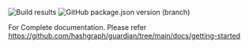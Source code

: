 ![Build results](https://github.com/hashgraph/guardian/actions/workflows/main.yml/badge.svg?branch=main)
![GitHub package.json version (branch)](https://img.shields.io/github/package-json/v/hashgraph/guardian/master/ui-service?label=version)
<!-- PROJECT LOGO -->

For Complete documentation. Please refer https://github.com/hashgraph/guardian/tree/main/docs/getting-started

[license-url]: https://github.com/hashgraph/guardian/blob/main/LICENSE

